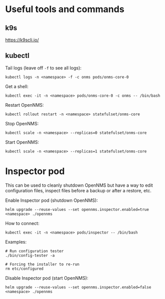 # Useful tools and commands

## k9s
https://k9scli.io/

## kubectl
Tail logs (leave off `-f` to see all logs):
```
kubectl logs -n <namespace> -f -c onms pods/onms-core-0
```

Get a shell:
```
kubectl exec -it -n <namespace> pods/onms-core-0 -c onms -- /bin/bash
```

Restart OpenNMS:
```
kubectl rollout restart -n <namespace> statefulset/onms-core
```

Stop OpenNMS:
```
kubectl scale -n <namespace> --replicas=0 statefulset/onms-core
```

Start OpenNMS:
```
kubectl scale -n <namespace> --replicas=1 statefulset/onms-core
```

# Inspector pod
This can be used to cleanly shutdown OpenNMS but have a way to edit configuration files, inspect files before a backup or after a restore, etc.

Enable Inspector pod (shutdown OpenNMS):
```
helm upgrade --reuse-values --set opennms.inspector.enabled=true <namespace> ./opennms
```

How to connect:
```
kubectl exec -it -n <namespace> pods/inspector -- /bin/bash
```

Examples:
```
# Run configuration tester
./bin/config-tester -a

# Forcing the installer to re-run 
rm etc/configured
```

Disable Inspector pod (start OpenNMS):
```
helm upgrade --reuse-values --set opennms.inspector.enabled=false <namespace> ./opennms
```